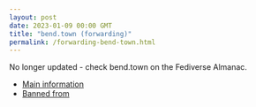 ```yaml
---
layout: post
date: 2023-01-09 00:00 GMT
title: "bend.town (forwarding)"
permalink: /forwarding-bend-town.html
---
```


No longer updated - check bend.town on the Fediverse Almanac.

* [Main information](https://www.fediversealmanac.com/api/v1/instances/bend.town)
* [Banned from](https://www.fediversealmanac.com/api/v1/instances/bend.town/banned_from)

